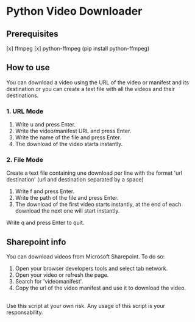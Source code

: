 # Python Video Downloader

## Prerequisites
[x] ffmpeg
[x] python-ffmpeg (pip install python-ffmpeg)

## How to use
You can download a video using the URL of the video or manifest and its destination or you can create a text file with all the videos and their destinations.

### 1. URL Mode
1. Write u and press Enter.
2. Write the video/manifest URL and press Enter.
3. Write the name of the file and press Enter.
4. The download of the video starts instantly.

### 2. File Mode
Create a text file containing une download per line with the format 'url destination' (url and destination separated by a space)

1. Write f and press Enter.
2. Write the path of the file and press Enter.
3. The download of the first video starts instantly, at the end of each download the next one will start instantly.

Write q and press Enter to quit.

## Sharepoint info
You can download videos from Microsoft Sharepoint. To do so:
1. Open your browser developers tools and select tab network.
2. Open your video or refresh the page.
3. Search for 'videomanifest'.
4. Copy the url of the video manifest and use it to download the video.

##
Use this script at your own risk. Any usage of this script is your responsability.
